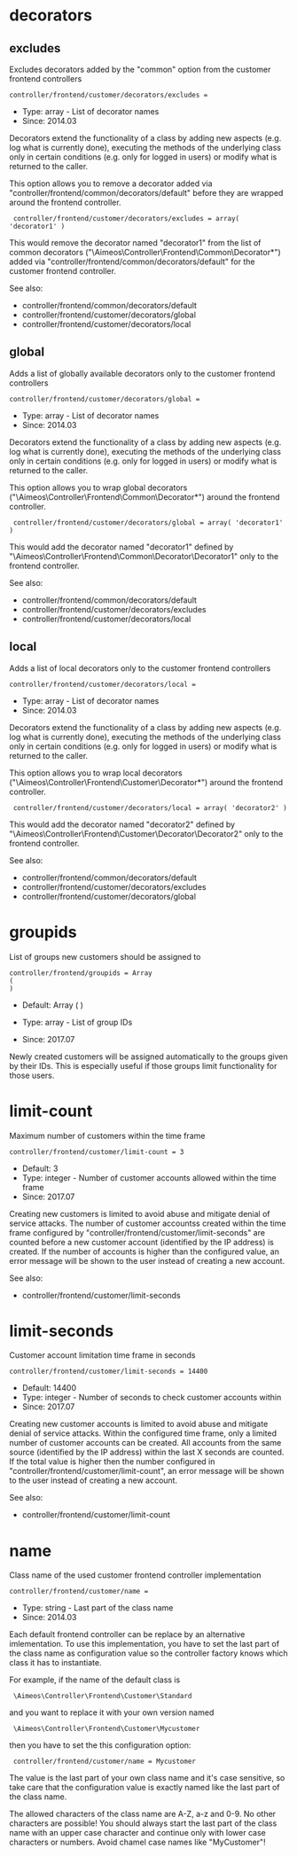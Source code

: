 
# decorators
## excludes

Excludes decorators added by the "common" option from the customer frontend controllers

```
controller/frontend/customer/decorators/excludes =
```

* Type: array - List of decorator names
* Since: 2014.03

Decorators extend the functionality of a class by adding new aspects
(e.g. log what is currently done), executing the methods of the underlying
class only in certain conditions (e.g. only for logged in users) or
modify what is returned to the caller.

This option allows you to remove a decorator added via
"controller/frontend/common/decorators/default" before they are wrapped
around the frontend controller.

```
 controller/frontend/customer/decorators/excludes = array( 'decorator1' )
```

This would remove the decorator named "decorator1" from the list of
common decorators ("\Aimeos\Controller\Frontend\Common\Decorator\*") added via
"controller/frontend/common/decorators/default" for the customer frontend controller.

See also:

* controller/frontend/common/decorators/default
* controller/frontend/customer/decorators/global
* controller/frontend/customer/decorators/local

## global

Adds a list of globally available decorators only to the customer frontend controllers

```
controller/frontend/customer/decorators/global =
```

* Type: array - List of decorator names
* Since: 2014.03

Decorators extend the functionality of a class by adding new aspects
(e.g. log what is currently done), executing the methods of the underlying
class only in certain conditions (e.g. only for logged in users) or
modify what is returned to the caller.

This option allows you to wrap global decorators
("\Aimeos\Controller\Frontend\Common\Decorator\*") around the frontend controller.

```
 controller/frontend/customer/decorators/global = array( 'decorator1' )
```

This would add the decorator named "decorator1" defined by
"\Aimeos\Controller\Frontend\Common\Decorator\Decorator1" only to the frontend controller.

See also:

* controller/frontend/common/decorators/default
* controller/frontend/customer/decorators/excludes
* controller/frontend/customer/decorators/local

## local

Adds a list of local decorators only to the customer frontend controllers

```
controller/frontend/customer/decorators/local =
```

* Type: array - List of decorator names
* Since: 2014.03

Decorators extend the functionality of a class by adding new aspects
(e.g. log what is currently done), executing the methods of the underlying
class only in certain conditions (e.g. only for logged in users) or
modify what is returned to the caller.

This option allows you to wrap local decorators
("\Aimeos\Controller\Frontend\Customer\Decorator\*") around the frontend controller.

```
 controller/frontend/customer/decorators/local = array( 'decorator2' )
```

This would add the decorator named "decorator2" defined by
"\Aimeos\Controller\Frontend\Customer\Decorator\Decorator2" only to the frontend
controller.

See also:

* controller/frontend/common/decorators/default
* controller/frontend/customer/decorators/excludes
* controller/frontend/customer/decorators/global

# groupids

List of groups new customers should be assigned to

```
controller/frontend/groupids = Array
(
)
```

* Default: Array
(
)

* Type: array - List of group IDs
* Since: 2017.07

Newly created customers will be assigned automatically to the groups
given by their IDs. This is especially useful if those groups limit
functionality for those users.


# limit-count

Maximum number of customers within the time frame

```
controller/frontend/customer/limit-count = 3
```

* Default: 3
* Type: integer - Number of customer accounts allowed within the time frame
* Since: 2017.07

Creating new customers is limited to avoid abuse and mitigate denial of
service attacks. The number of customer accountss created within the
time frame configured by "controller/frontend/customer/limit-seconds"
are counted before a new customer account (identified by the IP address)
is created. If the number of accounts is higher than the configured value,
an error message will be shown to the user instead of creating a new account.

See also:

* controller/frontend/customer/limit-seconds

# limit-seconds

Customer account limitation time frame in seconds

```
controller/frontend/customer/limit-seconds = 14400
```

* Default: 14400
* Type: integer - Number of seconds to check customer accounts within
* Since: 2017.07

Creating new customer accounts is limited to avoid abuse and mitigate
denial of service attacks. Within the configured time frame, only a
limited number of customer accounts can be created. All accounts from
the same source (identified by the IP address) within the last X
seconds are counted. If the total value is higher then the number
configured in "controller/frontend/customer/limit-count", an error
message will be shown to the user instead of creating a new account.

See also:

* controller/frontend/customer/limit-count

# name

Class name of the used customer frontend controller implementation

```
controller/frontend/customer/name =
```

* Type: string - Last part of the class name
* Since: 2014.03

Each default frontend controller can be replace by an alternative imlementation.
To use this implementation, you have to set the last part of the class
name as configuration value so the controller factory knows which class it
has to instantiate.

For example, if the name of the default class is

```
 \Aimeos\Controller\Frontend\Customer\Standard
```

and you want to replace it with your own version named

```
 \Aimeos\Controller\Frontend\Customer\Mycustomer
```

then you have to set the this configuration option:

```
 controller/frontend/customer/name = Mycustomer
```

The value is the last part of your own class name and it's case sensitive,
so take care that the configuration value is exactly named like the last
part of the class name.

The allowed characters of the class name are A-Z, a-z and 0-9. No other
characters are possible! You should always start the last part of the class
name with an upper case character and continue only with lower case characters
or numbers. Avoid chamel case names like "MyCustomer"!
